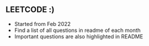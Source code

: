 ## LEETCODE :)

- Started from Feb 2022
- Find a list of all questions in readme of each month
- Important questions are also highlighted in README
